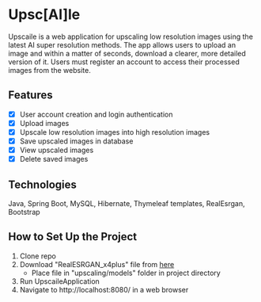 # Upsc[AI]le

Upscaile is a web application for upscaling low resolution images using the latest AI super resolution methods. 
The app allows users to upload an image and within a matter of seconds, download a clearer, more detailed version of it. 
Users must register an account to access their processed images from the website.

## Features
- [x] User account creation and login authentication 
- [x] Upload images 
- [x] Upscale low resolution images into high resolution images
- [x] Save upscaled images in database 
- [x] View upscaled images
- [x] Delete saved images

## Technologies
Java, Spring Boot, MySQL, Hibernate, Thymeleaf templates, RealEsrgan, Bootstrap

## How to Set Up the Project
1. Clone repo
2. Download "RealESRGAN_x4plus" file from [here](https://github.com/xinntao/Real-ESRGAN/blob/master/docs/model_zoo.md)
   - Place file in "upscaling/models" folder in project directory
3. Run UpscaileApplication
4. Navigate to http://localhost:8080/ in a web browser